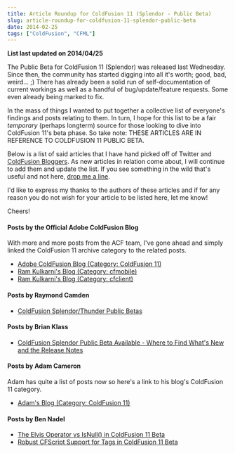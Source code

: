 ```yaml
---
title: Article Roundup for ColdFusion 11 (Splendor - Public Beta)
slug: article-roundup-for-coldfusion-11-splendor-public-beta
date: 2014-02-25
tags: ["ColdFusion", "CFML"]
---
```


**List last updated on 2014/04/25**

The Public Beta for ColdFusion 11 (Splendor) was released last Wednesday. Since then, the community has started digging into all it's worth; good, bad, weird... ;) There has already been a solid run of self-documentation of current workings as well as a handful of bug/update/feature requests. Some even already being marked to fix.

In the mass of things I wanted to put together a collective list of everyone's findings and posts relating to them. In turn, I hope for this list to be a fair _temporary_ (perhaps longterm) source for those looking to dive into ColdFusion 11's beta phase. So take note: THESE ARTICLES ARE IN REFERENCE TO COLDFUSION 11 PUBLIC BETA.

Below is a list of said articles that I have hand picked off of Twitter and [ColdFusion Bloggers](http://coldfusionbloggers.org). As new articles in relation come about, I will continue to add them and update the list. If you see something in the wild that's useful and not here, [drop me a line](http://tonyjunkes.com/contact).

I'd like to express my thanks to the authors of these articles and if for any reason you do not wish for your article to be listed here, let me know!

Cheers!

#### Posts by the Official Adobe ColdFusion Blog

With more and more posts from the ACF team, I've gone ahead and simply linked the ColdFusion 11 archive category to the related posts.

- [Adobe ColdFusion Blog (Category: ColdFusion 11)](http://blogs.coldfusion.com/archives.cfm/category/coldfusion-11)
- [Ram Kulkarni's Blog (Category: cfmobile)](http://ramkulkarni.com/blog/tag/cfmobile/)
- [Ram Kulkarni's Blog (Category: cfclient)](http://ramkulkarni.com/blog/tag/cfclient/)

#### Posts by Raymond Camden

- [ColdFusion Splendor/Thunder Public Betas](http://www.raymondcamden.com/index.cfm/2014/2/19/ColdFusion-SplendorThunder-Public-Betas)

#### Posts by Brian Klass

- [ColdFusion Splendor Public Beta Available - Where to Find What's New and the Release Notes](http://www.iterateme.com/blog/index.cfm/2014/2/19/ColdFusion-Splendor-Public-Beta-Available--Where-to-Find-Whats-New-and-the-Release-Notes)

#### Posts by Adam Cameron

Adam has quite a list of posts now so here's a link to his blog's ColdFusion 11 category.

- [Adam's Blog (Category: ColdFusion 11)](http://cfmlblog.adamcameron.me/search/label/ColdFusion%2011)

#### Posts by Ben Nadel

- [The Elvis Operator vs IsNull() in ColdFusion 11 Beta](http://www.bennadel.com/blog/2588-The-Elvis-Operator-vs-IsNull-In-ColdFusion-11-Beta.htm)
- [Robust CFScript Support for Tags in ColdFusion 11 Beta](http://www.bennadel.com/blog/2587-Robust-CFScript-Suport-For-Tags-In-ColdFusion-11-Beta.htm)